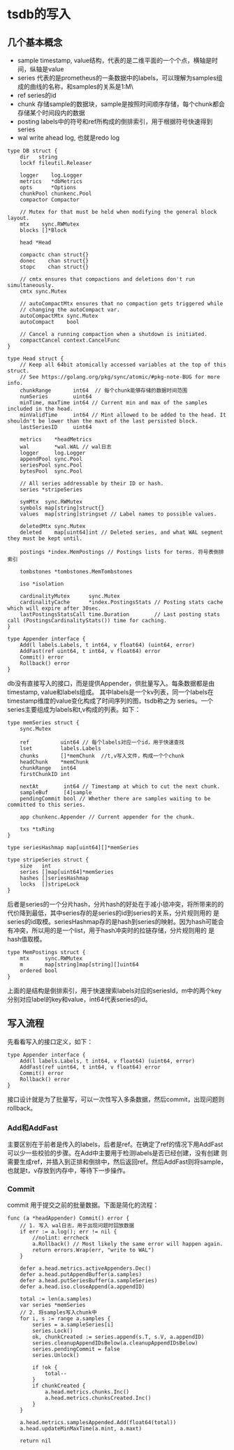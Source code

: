 # tsdb的写入
##  几个基本概念
- sample timestamp, value结构，代表的是二维平面的一个个点，横轴是时间，纵轴是value
- series 代表的是prometheus的一条数据中的labels，可以理解为samples组成的曲线的名称，和samples的关系是1:M\
- ref series的id
- chunk 存储sample的数据块，sample是按照时间顺序存储，每个chunk都会存储某个时间段内的数据
- posting labels中的符号和ref所构成的倒排索引，用于根据符号快速得到series
- wal write ahead log, 也就是redo log

```golang
type DB struct {
	dir   string
	lockf fileutil.Releaser

	logger    log.Logger
	metrics   *dbMetrics
	opts      *Options
	chunkPool chunkenc.Pool
	compactor Compactor

	// Mutex for that must be held when modifying the general block layout.
	mtx    sync.RWMutex
	blocks []*Block

	head *Head

	compactc chan struct{}
	donec    chan struct{}
	stopc    chan struct{}

	// cmtx ensures that compactions and deletions don't run simultaneously.
	cmtx sync.Mutex

	// autoCompactMtx ensures that no compaction gets triggered while
	// changing the autoCompact var.
	autoCompactMtx sync.Mutex
	autoCompact    bool

	// Cancel a running compaction when a shutdown is initiated.
	compactCancel context.CancelFunc
}

type Head struct {
	// Keep all 64bit atomically accessed variables at the top of this struct.
	// See https://golang.org/pkg/sync/atomic/#pkg-note-BUG for more info.
	chunkRange       int64  // 每个chunk能够存储的数据时间范围
	numSeries        uint64 
	minTime, maxTime int64 // Current min and max of the samples included in the head.
	minValidTime     int64 // Mint allowed to be added to the head. It shouldn't be lower than the maxt of the last persisted block.
	lastSeriesID     uint64

	metrics    *headMetrics
	wal        *wal.WAL // wal日志
	logger     log.Logger
	appendPool sync.Pool
	seriesPool sync.Pool
	bytesPool  sync.Pool

	// All series addressable by their ID or hash.
	series *stripeSeries

	symMtx  sync.RWMutex
	symbols map[string]struct{}
	values  map[string]stringset // Label names to possible values.

	deletedMtx sync.Mutex
	deleted    map[uint64]int // Deleted series, and what WAL segment they must be kept until.

	postings *index.MemPostings // Postings lists for terms. 符号表倒排索引

	tombstones *tombstones.MemTombstones

	iso *isolation

	cardinalityMutex      sync.Mutex
	cardinalityCache      *index.PostingsStats // Posting stats cache which will expire after 30sec.
	lastPostingsStatsCall time.Duration        // Last posting stats call (PostingsCardinalityStats()) time for caching.
}

type Appender interface {
	Add(l labels.Labels, t int64, v float64) (uint64, error)
	AddFast(ref uint64, t int64, v float64) error
	Commit() error
	Rollback() error
}

```
db没有直接写入的接口，而是提供Appender，供批量写入。每条数据都是由timestamp, value和labels组成。
其中labels是一个kv列表，同一个labels在timestamp维度的value变化构成了时间序列的图，tsdb称之为
series。一个series主要组成为labels和t,v构成的列表。如下：

```golang
type memSeries struct {
	sync.Mutex

	ref          uint64 // 每个labels对应一个id，用于快速查找
	lset         labels.Labels 
	chunks       []*memChunk  //t,v写入文件，构成一个个chunk
	headChunk    *memChunk
	chunkRange   int64 
	firstChunkID int

	nextAt        int64 // Timestamp at which to cut the next chunk.
	sampleBuf     [4]sample
	pendingCommit bool // Whether there are samples waiting to be committed to this series.

	app chunkenc.Appender // Current appender for the chunk.

	txs *txRing
}

type seriesHashmap map[uint64][]*memSeries

type stripeSeries struct {
	size   int
	series []map[uint64]*memSeries
	hashes []seriesHashmap
	locks  []stripeLock
}
```
后者是series的一个分片hash，分片hash的好处在于减小锁冲突，将所带来的的代价降到最低，其中series存的是series的id到series的关系，分片规则用的
是series的id取模。seriesHashmap存的是hash到series的映射。因为hash可能会有冲突，所以用的是一个list，用于hash冲突时的拉链存储，分片规则用的
是hash值取模。

```golang
type MemPostings struct {
	mtx     sync.RWMutex
	m       map[string]map[string][]uint64
	ordered bool
}
```
上面的是结构是倒排索引，用于快速搜索labels对应的seriesId，m中的两个key分别对应label的key和value，int64代表series的id。

## 写入流程
先看看写入的接口定义，如下：

```
type Appender interface {
	Add(l labels.Labels, t int64, v float64) (uint64, error)
	AddFast(ref uint64, t int64, v float64) error
	Commit() error
	Rollback() error
}
```
接口设计就是为了批量写，可以一次性写入多条数据，然后commit，出现问题则rollback。

### Add和AddFast
主要区别在于前者是传入的labels，后者是ref。在确定了ref的情况下用AddFast可以少一些校验的步骤。在Add中主要用于检测labels是否已经创建，没有创建
则需要生成ref，并插入到正排和倒排中，然后返回ref。然后AddFast则将sample，也就是t，v存放到内存中，等待下一步操作。

### Commit
commit 用于提交之前的批量数据。下面是简化的流程：

```
func (a *headAppender) Commit() error {
    // 1. 写入 wal日志，用于出现问题时回放数据
	if err := a.log(); err != nil {
		//nolint: errcheck
		a.Rollback() // Most likely the same error will happen again.
		return errors.Wrap(err, "write to WAL")
	}

	defer a.head.metrics.activeAppenders.Dec()
	defer a.head.putAppendBuffer(a.samples)
	defer a.head.putSeriesBuffer(a.sampleSeries)
	defer a.head.iso.closeAppend(a.appendID)

	total := len(a.samples)
	var series *memSeries
    // 2. 将samples写入chunk中
	for i, s := range a.samples {
		series = a.sampleSeries[i]
		series.Lock()
		ok, chunkCreated := series.append(s.T, s.V, a.appendID)
		series.cleanupAppendIDsBelow(a.cleanupAppendIDsBelow)
		series.pendingCommit = false
		series.Unlock()

		if !ok {
			total--
		}
		if chunkCreated {
			a.head.metrics.chunks.Inc()
			a.head.metrics.chunksCreated.Inc()
		}
	}

	a.head.metrics.samplesAppended.Add(float64(total))
	a.head.updateMinMaxTime(a.mint, a.maxt)

	return nil

```


